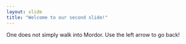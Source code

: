 ```yaml
---
layout: slide
title: "Welcome to our second slide!"
---
```

One does not simply walk into Mordor.
Use the left arrow to go back!
